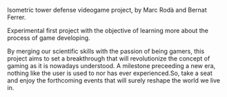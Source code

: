 Isometric tower defense videogame project, by Marc Rodà and Bernat Ferrer.

Experimental first project with the objective of learning more about the process of game developing.

By merging our scientific skills with the passion of being gamers, this project aims to set a breakthrough that will revolutionize the concept of gaming as it is nowadays understood. A milestone preceeding a new era, nothing like the user is used to nor has ever experienced.So, take a seat and enjoy the forthcoming events that will surely reshape the world we live in.
































    
